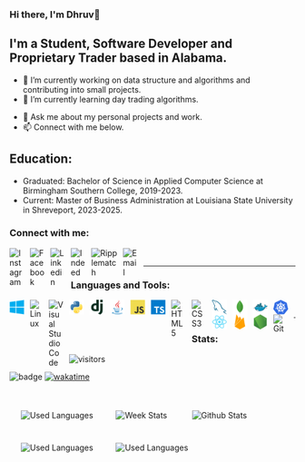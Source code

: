 ### Hi there, I'm Dhruv👋

## I'm a Student, Software Developer and Proprietary Trader based in Alabama.
- 🔭 I’m currently working on data structure and algorithms and contributing into small projects.
- 🌱 I’m currently learning day trading algorithms.
<!-- 👯 I’m looking to collaborate with other developers.
- 🤔 I'm currently looking for work in software engineering or finance. -->
- 💬 Ask me about my personal projects and work.
- 📫 Connect with me below.

## Education:
- Graduated: Bachelor of Science in Applied Computer Science at Birmingham Southern College, 2019-2023.
- Current: Master of Business Administration at Louisiana State University in Shreveport, 2023-2025.

### Connect with me:

[<img align="left" alt="Instagram" width="26px" src="https://cdn-icons-png.flaticon.com/512/174/174855.png" style="padding-right:10px;"/>][instagram]

<img align="left" alt="Facebook" width="26px" src="https://cdn-icons-png.flaticon.com/512/124/124010.png" style="padding-right:10px;"/>

[<img align="left" alt="Linkedin" width="26px" src="https://cdn-icons-png.flaticon.com/512/174/174857.png" style="padding-right:10px;"/>][linkedin]
[<img align="left" alt="Indeed" width="26px" src="https://spirerecoverysolutions.com/wp-content/uploads/2020/04/Home-Icon-indeed-v2-300x300-1.png" style="padding-right:10px;"/>][indeed]
<!--[<img align="left" alt="Handshake" width="26px" src="https://joinhandshake.com/wp-content/themes/handshake/dist/assets/images/home/handshake-logo.png" style="padding-right:10px;"/>][handshake]-->

<img align="left" alt="Ripplematch" width="46px" src="https://asset.brandfetch.io/id3MhcAKws/idAaZUpu_a.png" style="padding-right:10px;"/> 


[<img align="left" alt="Email" width="26px" src="https://cdn-icons-png.flaticon.com/512/122/122940.png" style="padding-right:10px;"/>][email]




<br />

---

### Languages and Tools:

<img align="left" alt="Windows" width="26px" src="https://github.com/devicons/devicon/blob/master/icons/windows8/windows8-original.svg" style="padding-right:10px;" />
<img align="left" alt="Linux" width="23px" src="https://upload.wikimedia.org/wikipedia/commons/thumb/3/35/Tux.svg/1200px-Tux.svg.png" style="padding-right:10px;" />
<img align="left" alt="Visual Studio Code" width="26px" src="https://cdn.jsdelivr.net/gh/devicons/devicon/icons/vscode/vscode-original.svg" style="padding-right:10px;" />

<img align="left" alt="Python" width="26px" src="https://github.com/devicons/devicon/blob/master/icons/python/python-original.svg" style="padding-right:10px;" />
<img align="left" alt="Django" width="26px" src="https://github.com/devicons/devicon/blob/master/icons/django/django-plain.svg" style="padding-right:10px;" />
<img align="left" alt="Java" width="26px" src="https://github.com/devicons/devicon/blob/master/icons/java/java-original.svg" style="padding-right:10px;" />
<img align="left" alt="JavaScript" width="26px" src="https://github.com/devicons/devicon/blob/master/icons/javascript/javascript-original.svg" style="padding-right:10px;" />
<img align="left" alt="TypeScript" width="26px" src="https://github.com/devicons/devicon/blob/master/icons/typescript/typescript-original.svg" style="padding-right:10px;" />
<img align="left" alt="HTML5" width="26px" src="https://cdn.jsdelivr.net/gh/devicons/devicon/icons/html5/html5-original.svg" style="padding-right:10px;" />
<img align="left" alt="CSS3" width="26px" src="https://cdn.jsdelivr.net/gh/devicons/devicon/icons/css3/css3-original.svg" style="padding-right:10px;" />
<img align="left" alt="SQL" width="26px" src="https://github.com/devicons/devicon/blob/master/icons/mysql/mysql-original.svg" style="padding-right:10px;" />
<img align="left" alt="MongoDB" width="26px" src="https://github.com/devicons/devicon/blob/master/icons/mongodb/mongodb-original.svg" style="padding-right:10px;" />



<img align="left" alt="Docker" width="26px" src="https://github.com/devicons/devicon/blob/master/icons/docker/docker-original.svg" style="padding-right:10px;" />
<img align="left" alt="Kubernetes" width="26px" src="https://github.com/devicons/devicon/blob/master/icons/kubernetes/kubernetes-plain.svg" style="padding-right:10px;" />
<img align="left" alt="React" width="26px" src="https://github.com/devicons/devicon/blob/master/icons/react/react-original.svg" style="padding-right:10px;" />
<img align="left" alt="Firebase" width="26px" src="https://github.com/devicons/devicon/blob/master/icons/firebase/firebase-plain.svg" style="padding-right:10px;" />
<img align="left" alt="Node.js" width="26px" src="https://github.com/devicons/devicon/blob/master/icons/nodejs/nodejs-original.svg" style="padding-right:10px;" />




<img align="left" alt="Git" width="26px" src="https://cdn.jsdelivr.net/gh/devicons/devicon/icons/git/git-original.svg" style="padding-right:10px;" />




<!--

[<img align="left" alt="GitHub" width="26px" src="https://user-images.githubusercontent.com/3369400/139447912-e0f43f33-6d9f-45f8-be46-2df5bbc91289.png" style="padding-right:10px;"/>][github]

<img align="left" alt="Moodle" width="26px" src="https://github.com/devicons/devicon/blob/master/icons/moodle/moodle-original.svg" style="padding-right:10px;" />
<img align="left" alt="Jupyter" width="26px" src="https://github.com/devicons/devicon/blob/master/icons/jupyter/jupyter-original.svg" style="padding-right:10px;" />
<img align="left" alt="Anaconda" width="26px" src="https://github.com/devicons/devicon/blob/master/icons/anaconda/anaconda-original.svg" style="padding-right:10px;"/>
-->

<br />

---
### Stats:


![visitors](http://visitor-badge.glitch.me/badge?page_id=Dhruv0705.Dhruv0705)

![badge](https://hits.seeyoufarm.com/api/count/incr/badge.svg?url=https%3A%2F%2Fgithub.com%2FDhruv07051212%2Fhit-counter)
[![wakatime](https://wakatime.com/badge/user/6c7187f5-9e5a-4428-83cb-f2b967f45d5b.svg)](https://wakatime.com/@6c7187f5-9e5a-4428-83cb-f2b967f45d5b)


<!--https://github-readme-stats.vercel.app/api/wakatime?username=Dhruv0705&theme=dark-->
<!--https://wakatime.com/share/@Dhruv0705/0ab88af2-7920-4d9d-803c-dc9f77d63593.svg-->

<br >
<a>
  <img align="left" alt="Used Languages" src="https://github-readme-stats.vercel.app/api/top-langs/?username=Dhruv0705&layout=compact&theme=dark" style="padding:10px; margin:10px;" />
</a>
<a>
  <img align="center" alt="Week Stats" src="https://github-readme-stats.vercel.app/api/wakatime?username=Dhruv0705&theme=dark" style="padding:10px; margin:10px;"/>
</a>
<a>
  <img align="center" alt="Github Stats" src="https://github-readme-stats.vercel.app/api?username=Dhruv0705&theme=dark&show_icons=true&hide_border=false" style="padding:10px; margin:10px;"/>
</a>
<a>
  <img align="left" alt="Used Languages" src="https://github-profile-summary-cards.vercel.app/api/cards/profile-details?username=Dhruv0705&theme=dark" style="padding:10px; margin:10px;" />
</a>
<a>
  <img align="left" alt="Used Languages" src="https://github-readme-streak-stats.herokuapp.com/?user=Dhruv0705&theme=dark" style="padding:10px; margin:10px;" />
</a>

<br >
   



<!--
**Dhruv0705/Dhruv0705** is a ✨ _special_ ✨ repository because its `README.md` (this file) appears on your GitHub profile.

Here are some ideas to get you started:

- 🔭 I’m currently working on ...
- 🌱 I’m currently learning ...
- 👯 I’m looking to collaborate on ...
- 🤔 I’m looking for help with ...
- 💬 Ask me about ...
- 📫 How to reach me: ...
- 😄 Pronouns: ...
- ⚡ Fun fact: ....

-->



[linkedin]: https://www.linkedin.com/in/dhruv-patel-0aba2823a/
[github]: https://github.com/Dhruv0705
[instagram]: https://www.instagram.com/dhruv_patel700/
[email]: mailto:dhruvpatel329@yahoo.com
[indeed]: https://profile.indeed.com/document/view
[handshake]: https://app.joinhandshake.com/stu/users/21053236?buildFromResumeId=37315716

